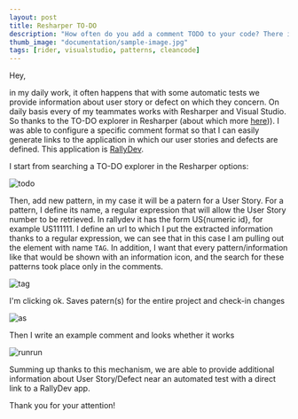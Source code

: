 ```yaml
---
layout: post
title: Resharper TO-DO
description: "How often do you add a comment TODO to your code? There is an option to make it more descriptive. In this article you will see how to add some links/more info to TODO comments."
thumb_image: "documentation/sample-image.jpg"
tags: [rider, visualstudio, patterns, cleancode]
---
```


Hey,

in my daily work, it often happens that with some automatic tests we provide information about user story or defect on which they concern. On daily basis every of my teammates works with Resharper and Visual Studio. So thanks to the TO-DO explorer in Resharper (about which more [here](https://blog.jetbrains.com/dotnet/2018/01/12/linking-external-resources-resharper-items/))). I was able to configure a specific comment format so that I can easily generate links to the application in which our user stories and defects are defined. This application is [RallyDev](https://rally1.rallydev.com).

I start from searching a TO-DO explorer in the Resharper options:

![todo](https://mnie.github.com/img/23-01-2018ResharperToDo/todoexplorer.png)

Then, add new pattern, in my case it will be a patern for a User Story. For a pattern, I define its name, a regular expression that will allow the User Story number to be retrieved. In rallydev it has the form US{numeric id}, for example US111111. I define an url to which I put the extracted information thanks to a regular expression, we can see that in this case I am pulling out the element with name `TAG`. In addition, I want that every pattern/information like that would be shown with an information icon, and the search for these patterns took place only in the comments.

![tag](https://mnie.github.com/img/23-01-2018ResharperToDo/tag.png)

I'm clicking ok. Saves patern(s) for the entire project and check-in changes

![as](https://mnie.github.com/img/23-01-2018ResharperToDo/as.png)

Then I write an example comment and looks whether it works

![runrun](https://mnie.github.com/img/23-01-2018ResharperToDo/run.gif)

Summing up thanks to this mechanism, we are able to provide additional information about User Story/Defect near an automated test with a direct link to a RallyDev app.

Thank you for your attention!
